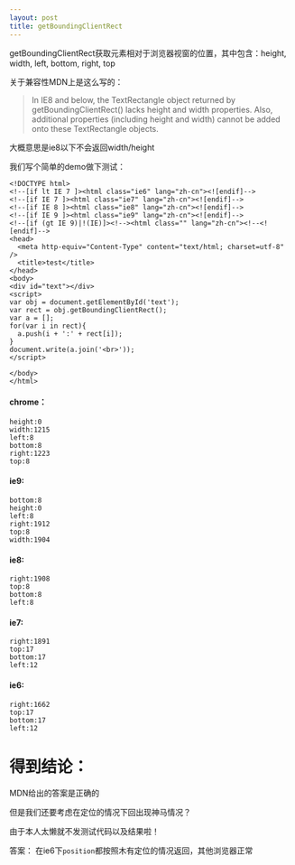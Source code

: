 ```yaml
---
layout: post
title: getBoundingClientRect
---
```


getBoundingClientRect获取元素相对于浏览器视窗的位置，其中包含：height, width, left, bottom, right, top

关于兼容性MDN上是这么写的：

>  In IE8 and below, the TextRectangle object returned by getBoundingClientRect() lacks height and width properties. Also, additional properties (including height and width) cannot be added onto these TextRectangle objects.

大概意思是ie8以下不会返回width/height

我们写个简单的demo做下测试：

```
<!DOCTYPE html>
<!--[if lt IE 7 ]><html class="ie6" lang="zh-cn"><![endif]-->
<!--[if IE 7 ]><html class="ie7" lang="zh-cn"><![endif]-->
<!--[if IE 8 ]><html class="ie8" lang="zh-cn"><![endif]-->
<!--[if IE 9 ]><html class="ie9" lang="zh-cn"><![endif]-->
<!--[if (gt IE 9)|!(IE)]><!--><html class="" lang="zh-cn"><!--<![endif]-->
<head>
  <meta http-equiv="Content-Type" content="text/html; charset=utf-8" />
  <title>test</title>
</head>
<body>
<div id="text"></div>
<script>
var obj = document.getElementById('text');
var rect = obj.getBoundingClientRect();
var a = [];
for(var i in rect){
  a.push(i + ':' + rect[i]);
}
document.write(a.join('<br>'));
</script>

</body>
</html>

```

#### chrome：
```
height:0
width:1215
left:8
bottom:8
right:1223
top:8
```

#### ie9:
```
bottom:8
height:0
left:8
right:1912
top:8
width:1904 
```

#### ie8:
```
right:1908
top:8
bottom:8
left:8
```

#### ie7:
```
right:1891
top:17
bottom:17
left:12 
```

#### ie6:
```
right:1662
top:17
bottom:17
left:12 
```


# 得到结论：

MDN给出的答案是正确的

但是我们还要考虑在定位的情况下回出现神马情况？

由于本人太懒就不发测试代码以及结果啦！

答案：
在ie6下`position`都按照木有定位的情况返回，其他浏览器正常
